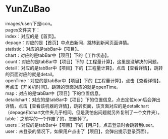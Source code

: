 # YunZuBao
images/user/下是icon。     
pages文件夹下：  
index：对应的是【首页】。   
depage：对应的是【首页】中点击新闻，跳转到新闻页面详情。     
statistic：对应的是tabBar中【项目】。    
chart：对应的是tabBar中【项目】下的【工作状态】。      
count：对应的是tabBar中【项目】下的【工程量计算】，这里是没解决的问题。 
detail：对应的是tabBar中【项目】下的【工程量计算】，点击【查看详情】，跳转的页面对应的就是detail。  
openTime：对应的是tabBar中【项目】下的【工程量计算】，点击【查看详情】，再点击【开关机时间】。跳转的页面对应的就是openTime。     
map：对应的是tabBar中【项目】下的位置信息。    
detailchart：对应的是tabBar中【项目】下的位置信息，点击定位icon后会弹出详情，点击【查看该机器的详情】，跳转页面，该页面对应的是detailchart
      （depage和chart文件夹几乎相同，但是我怕出问题就另外复制了一个文件夹）。       
table：之前写的一个作废了的，忘删掉了。        
users：对应的是tabBar中【项目】下的【用户】，点击登录时会跳转到user。      
user：未登录的情况下，如果用户点击了【项目】，会弹出提示登录页面）。      


